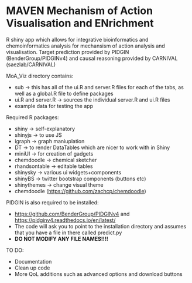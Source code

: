 # MAVEN Mechanism of Action Visualisation and ENrichment
 
 R shiny app which allows for integrative bioinformatics and chemoinformatics analysis for mechansism of action analysis and visualisation.
 Target prediction provided by PIDGIN (BenderGroup/PIDGINv4) and causal reasoning provided by CARNIVAL (saezlab/CARNIVAL)
 
MoA_Viz directory contains:
- sub -> this has all of the ui.R and server.R files for each of the tabs, as well as a global.R file to define packages
- ui.R and server.R -> sources the individual server.R and ui.R files
- example data for testing the app

Required R packages:
- shiny -> self-explanatory
- shinyjs -> to use JS
- igraph -> graph maniuplation
- DT -> to render DataTables which are nicer to work with in Shiny
- miniUI -> for creation of gadgets
- chemdoodle -> chemical sketcher
- rhandsontable -> editable tables
- shinysky -> various ui widgets+components
- shinyBS -> twitter bootstrap components (buttons etc)
- shinythemes -> change visual theme
- chemdoodle (https://github.com/zachcp/chemdoodle)

PIDGIN is also required to be installed:
- https://github.com/BenderGroup/PIDGINv4 and https://pidginv4.readthedocs.io/en/latest/
- The code will ask you to point to the installation directory and assumes that you have a file in there called predict.py
- **DO NOT MODIFY ANY FILE NAMES!!!!**
 
 TO DO:
 - Documentation
 - Clean up code
 - More QoL additions such as advanced options and download buttons
